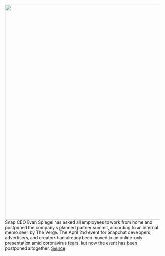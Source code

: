 <img src='https://cdn.vox-cdn.com/thumbor/TYWsnqry6KNq1xR_I1jRs3mX3eI=/0x0:2040x1360/1200x800/filters:focal(857x517:1183x843)/cdn.vox-cdn.com/uploads/chorus_image/image/66494568/snapChatPattern_BW.0.jpg' width='700px' /><br/>
Snap CEO Evan Spiegel has asked all employees to work from home and postponed the company's planned partner summit, according to an internal memo seen by The Verge. The April 2nd event for Snapchat developers, advertisers, and creators had already been moved to an online-only presentation amid coronavirus fears, but now the event has been postponed altogether.
<a href='https://www.theverge.com/2020/3/12/21177806/snap-partner-summit-postponed-work-from-home-coronavirus'> Source <a/>